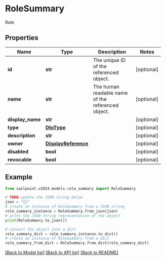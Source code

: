 # RoleSummary

Role

## Properties

Name | Type | Description | Notes
------------ | ------------- | ------------- | -------------
**id** | **str** | The unique ID of the referenced object. | [optional] 
**name** | **str** | The human readable name of the referenced object. | [optional] 
**display_name** | **str** |  | [optional] 
**type** | [**DtoType**](DtoType.md) |  | [optional] 
**description** | **str** |  | [optional] 
**owner** | [**DisplayReference**](DisplayReference.md) |  | [optional] 
**disabled** | **bool** |  | [optional] 
**revocable** | **bool** |  | [optional] 

## Example

```python
from sailpoint.v2024.models.role_summary import RoleSummary

# TODO update the JSON string below
json = "{}"
# create an instance of RoleSummary from a JSON string
role_summary_instance = RoleSummary.from_json(json)
# print the JSON string representation of the object
print(RoleSummary.to_json())

# convert the object into a dict
role_summary_dict = role_summary_instance.to_dict()
# create an instance of RoleSummary from a dict
role_summary_from_dict = RoleSummary.from_dict(role_summary_dict)
```
[[Back to Model list]](../README.md#documentation-for-models) [[Back to API list]](../README.md#documentation-for-api-endpoints) [[Back to README]](../README.md)



